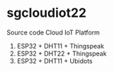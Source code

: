 # sgcloudiot22
Source code Cloud IoT Platform
1. ESP32 + DHT11 + Thingspeak
2. ESP32 + DHT22 + Thingspeak
3. ESP32 + DHT11 + Ubidots
